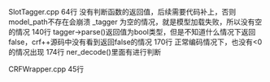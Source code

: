 SlotTagger.cpp
64行	没有判断函数的返回值，后续需要代码补上，否则model_path不存在会崩溃
_tagger	为空的情况，就是模型加载失败，所以没有空的情况
140行	tagger->parse()返回值为bool类型，但是不知道什么情况下返回false，crf++源码中没有看到返回false的情况
170行	正常编码情况下，也没有<0的情况出现
174行	ner_decode()里面有进行判断

CRFWrapper.cpp
45行	

